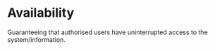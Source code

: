 # Availability

Guaranteeing that authorised users have uninterrupted access to the system/information.